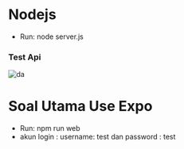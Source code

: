 # Nodejs
- Run: node server.js
### Test Api
![da](https://i.ibb.co/R08J89j/Screenshot-from-2022-10-22-05-48-29.png)

# Soal Utama Use Expo
- Run: npm run web
- akun login : username: test dan password : test